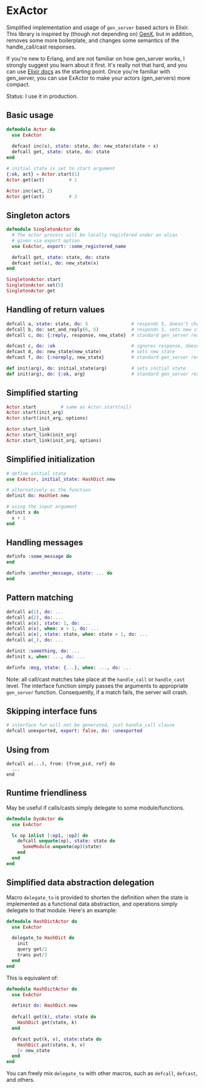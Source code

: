 # ExActor

Simplified implementation and usage of `gen_server` based actors in Elixir.
This library is inspired by (though not depending on) [GenX](https://github.com/yrashk/genx), but in addition, removes some more boilerplate, and changes some semantics of the handle_call/cast responses.

If you're new to Erlang, and are not familiar on how gen_server works, I strongly suggest you learn about it first. It's really not that hard, and you can use [Elixir docs](http://elixir-lang.org/docs/stable/GenServer.Behaviour.html) as the starting point. Once you're familiar with gen_server, you can use ExActor to make your actors (gen_servers) more compact.

Status: I use it in production.

## Basic usage

```elixir
defmodule Actor do
  use ExActor
  
  defcast inc(x), state: state, do: new_state(state + x)
  defcall get, state: state, do: state
end

# initial state is set to start argument
{:ok, act} = Actor.start(1)
Actor.get(act)         # 1

Actor.inc(act, 2)
Actor.get(act)         # 3
```

## Singleton actors

```elixir
defmodule SingletonActor do
  # The actor process will be locally registered under an alias
  # given via export option
  use ExActor, export: :some_registered_name

  defcall get, state: state, do: state
  defcast set(x), do: new_state(x)
end

SingletonActor.start
SingletonActor.set(5)
SingletonActor.get
```

## Handling of return values

```elixir
defcall a, state: state, do: 5                # responds 5, doesn't change state
defcall b, do: set_and_reply(6, 5)            # responds 5, sets new state to 6
defcall c, do: {:reply, response, new_state}  # standard gen_server response is left intact

defcast c, do: :ok                            # ignores response, doesn't change state
defcast d, do: new_state(new_state)           # sets new state
defcast f, do: {:noreply, new_state}          # standard gen_server response is left intact

def init(arg), do: initial_state(arg)         # sets initial state
def init(arg), do: {:ok, arg}                 # standard gen_server response    
```
    
## Simplified starting
    
```elixir
Actor.start         # same as Actor.start(nil)
Actor.start(init_arg)
Actor.start(init_arg, options)

Actor.start_link
Actor.start_link(init_arg)
Actor.start_link(init_arg, options)
```

## Simplified initialization

```elixir
# define initial state
use ExActor, initial_state: HashDict.new

# alternatively as the function
definit do: HashSet.new

# using the input argument
definit x do
  x + 1
end
```

## Handling messages

```elixir
definfo :some_message do
end

definfo :another_message, state: ... do
end
```

## Pattern matching

```elixir
defcall a(1), do: ...
defcall a(2), do: ...
defcall a(x), state: 1, do: ...
defcall a(x), when: x > 1, do: ...
defcall a(x), state: state, when: state > 1, do: ...
defcall a(_), do: ...

definit :something, do: ...
definit x, when: ..., do: ...

definfo :msg, state: {...}, when: ..., do: ...
```

Note: all call/cast matches take place at the `handle_call` or `handle_cast` level. The interface function simply passes the arguments to appropriate `gen_server` function. Consequently, if a match fails, the server will crash.

## Skipping interface funs

```elixir
# interface fun will not be generated, just handle_call clause
defcall unexported, export: false, do: :unexported
```

## Using from

```
defcall a(...), from: {from_pid, ref} do
  ...
end
```

## Runtime friendliness

May be useful if calls/casts simply delegate to some module/functions.

```elixir
defmodule DynActor do
  use ExActor

  lc op inlist [:op1, :op2] do
    defcall unquote(op), state: state do
      SomeModule.unquote(op)(state)
    end
  end
end
```


## Simplified data abstraction delegation

Macro `delegate_to` is provided to shorten the definition when the state is implemented as a functional data abstraction, and operations simply delegate to that module. Here's an example:

```elixir
defmodule HashDictActor do
  use ExActor

  delegate_to HashDict do
    init
    query get/2
    trans put/3
  end
end
```

This is equivalent of:

```elixir
defmodule HashDictActor do
  use ExActor

  definit do: HashDict.new
  
  defcall get(k), state: state do
    HashDict.get(state, k)
  end

  defcast put(k, v), state:state do
    HashDict.put(state, k, v)
    |> new_state
  end
end
```

You can freely mix `delegate_to` with other macros, such as `defcall`, `defcast`, and others.